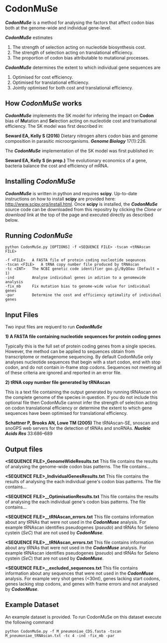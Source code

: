 # CodonMuSe
**_CodonMuSe_** is a method for analysing the factors that affect codon bias both at the genome-wide and individual gene-level. 

**_CodonMuSe_** estimates
1) The strength of selection acting on nucleotide biosynthesis cost.
2) The strength of selection acting on translational efficiency.
3) The proportion of codon bias attributable to mutational processes.

**_CodonMuSe_** determines the extent to which individual gene sequences are
1) Optimised for cost efficiency.
2) Optimised for translational efficiency.
3) Jointly optimised for both cost and translational efficiency.

## How _CodonMuSe_ works
**_CodonMuSe_** implements the SK model for infering the impact on **Codon** bias of **Mu**tation and **Se**lection acting on nucleotide cost and tranlsational efficiency. The SK model was first described in:

**Seward EA, Kelly S (2016)** Dietary nitrogen alters codon bias and genome composition in parasitic microorganisms. **_Genome Biology_** 17(1):226.

The **_CodonMuSe_** implementation of the SK model was first published in:

**Seward EA, Kelly S (in prep.)** The evolutionary economics of a gene, bacteria balance the cost and efficiency of mRNA.

## Installing _CodonMuSe_
**_CodonMuSe_** is written in python and requires **scipy**. Up-to-date instructions on how to install **scipy** are provided here: http://www.scipy.org/install.html. Once **scipy** is installed, the **_CodonMuSe_** source code can be downloaded from this repositry by clicking the _Clone or download_ link at the top of the page and executed directly as described below.


## Running _CodonMuSe_

`python CodonMuSe.py [OPTIONS] -f <SEQUENCE FILE> -tscan <tRNAscan FILE>`

	-f <FILE>	A FASTA file of protein coding nucleotide seqeunces
	-tscan <FILE>	A tRNA copy number file produced by tRNAscan
	-tc <INT>	The NCBI genetic code identifier goo.gl/ByQOau (Default = 1)
	-ind		Analyse individual genes in adition to a genomewide analysis
	-fix_mb		Fix mutation bias to genome-wide value for individual genes
	-par 		Determine the cost and efficiency optimality of individual genes

## Input Files

Two input files are reqiuerd to run **_CodonMuSe_** 

**1) A FASTA file containing nucleotide sequences for protein coding genes**

Typically this is the full set of protein coding genes from a single species. However, the method can be applied to sequences obtain from transcriptome or metagenome sequencing. By default CodonMuSe only analyses nucleotide sequences that begin with a start codon, end with stop codon, and do not contain in-frame stop codons. Sequences not meeting all of these criteria are ignored and reported in an error file.

**2) tRNA copy number file generated by tRNAscan**

This is a text file containing the output generated by running tRNAscan on the complete genome of the species in question. If you do not include this optional file then CodonMuSe cannot infer the strength of selection acting on codon translational efficiency or determine the extent to which gene sequences have been optimised for translational efficiency.

**Schattner P, Brooks AN, Lowe TM (2005)** The tRNAscan-SE, snoscan and snoGPS web servers for the detection of tRNAs and snoRNAs. **_Nucleic Acids Res_** 33:686–689


## Output files

**\<SEQUENCE FILE\>\_GenomeWideResults.txt** 
This file contains the results of analysing the genome-wide codon bias patterns. The file contains... 

**\<SEQUENCE FILE\>\_IndividualGenesResults.txt**
This file contains the results of analysing the each individual gene's codon bias patterns. The file contains... 

**\<SEQUENCE FILE\>__OptimisationResults.txt**
This file contains the results of analysing the each individual gene's codon bias patterns. The file contains... 

**\<SEQUENCE FILE\>__tRNAscan_errors.txt**
This file contains information about any tRNAs that were not used in the **_CodonMuse_** analysis. For example tRNAscan identifies pseudogenes (_pseudo_) and tRNAs for Seleno cystein (_SeC_) that are not used by **_CodonMuse_**.

**\<SEQUENCE FILE\>__tRNAscan_errors.txt**
This file contains information about any tRNAs that were not used in the **_CodonMuse_** analysis. For example tRNAscan identifies pseudogenes (_pseudo_) and tRNAs for Seleno cystein (_SeC_) that are not used by **_CodonMuse_**.

**\<SEQUENCE FILE\>__excluded_sequences.txt**
This file contains information about any sequences that were not used in the **_CodonMuse_** analysis. For example very shot genes (\<30nt), genes lacking start codons, genes lacking stop codons, and genes with frame errors and not analysed by **_CodonMuse_**.

## Example Dataset

An example dataset is provided. To run CodonMuSe on this dataset execute the following command

`python CodonMuSe.py -f M_pneumoniae_CDS.fasta -tscan M_pneumoniae_tRNAscan.txt -tc 4 -ind -fix_mb -par`
